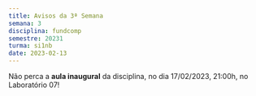 ```yaml
---
title: Avisos da 3ª Semana
semana: 3
disciplina: fundcomp
semestre: 20231
turma: si1nb
date: 2023-02-13
---
```


Não perca a **aula inaugural** da disciplina, no dia 17/02/2023,
21:00h, no Laboratório 07!
